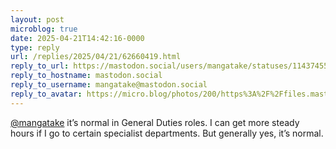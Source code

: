 ```yaml
---
layout: post
microblog: true
date: 2025-04-21T14:42:16-0000
type: reply
url: /replies/2025/04/21/62660419.html
reply_to_url: https://mastodon.social/users/mangatake/statuses/114374557847005678
reply_to_hostname: mastodon.social
reply_to_username: mangatake@mastodon.social
reply_to_avatar: https://micro.blog/photos/200/https%3A%2F%2Ffiles.mastodon.social%2Faccounts%2Favatars%2F114%2F173%2F065%2F093%2F931%2F236%2Foriginal%2F9da586dc14c621ee.jpg
---
```

<p><span class="h-card"><a href="https://micro.blog/mangatake@mastodon.social" class="u-url mention">@mangatake</a></span> it’s normal in General Duties roles. I can get more steady hours if I go to certain specialist departments. But generally yes, it’s normal.</p>
